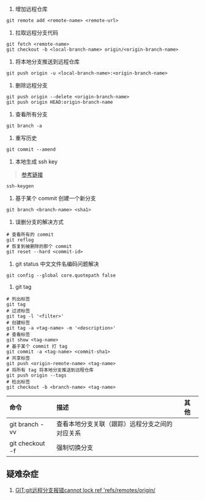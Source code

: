 1. 增加远程仓库
```hash
git remote add <remote-name> <remote-url>
```
1. 拉取远程分支代码
```hash
git fetch <remote-name>
git checkout -b <local-branch-name> origin/<origin-branch-name>
```
1. 将本地分支推送到远程仓库
```hash
git push origin -u <local-branch-name>:<origin-branch-name>
```
1. 删除远程分支
```hash
git push origin --delete <origin-branch-name>
git push origin HEAD:origin-branch-name
```
1. 查看所有分支
```hash
git branch -a
```
1. 重写历史
```hash
git commit --amend
```
1. 本地生成 ssh key
> [参考链接](https://git-scm.com/book/zh/v1/%E6%9C%8D%E5%8A%A1%E5%99%A8%E4%B8%8A%E7%9A%84-Git-%E7%94%9F%E6%88%90-SSH-%E5%85%AC%E9%92%A5)
```hash
ssh-keygen
```
1. 基于某个 commit 创建一个新分支
```hash
git branch <branch-name> <sha1>
```
1. 误删分支的解决方式
```hash
# 查看所有的 commit
git reflog
# 恢复到被删除的那个 commit
git reset --hard <commit-id>
```

1. git status 中文文件名编码问题解决
```hash
git config --global core.quotepath false
```

1. git tag
```hash
# 列出标签
git tag
# 过滤标签
git tag -l '<filter>'
# 创建标签
git tag -a <tag-name> -m '<description>'
# 查看标签
git show <tag-name>
# 基于某个 commit 打 tag
git commit -a <tag-name> <commit-sha1>
# 共享标签
git push <origin-remote-name> <tag-name>
# 将所有 tag 将本地分支推送到远程仓库
git push origin --tags
# 检出标签
git checkout -b <branch-name> <tag-name>
```

|命令|描述|其他|
|:---|:---|:---|
|git branch -vv| 查看本地分支关联（跟踪）远程分支之间的对应关系||
|git checkout -f <branchname>| 强制切换分支||

## 疑难杂症
1. [GIT:git远程分支报错cannot lock ref 'refs/remotes/origin/](https://blog.csdn.net/webEvelement/article/details/103762109)
